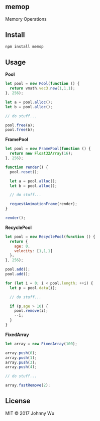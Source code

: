 ## memop

Memory Operations

## Install

```bash
npm install memop
```

## Usage

**Pool**

```javascript
let pool = new Pool(function () {
  return vmath.vec3.new(1,1,1);
}, 256);

let a = pool.alloc();
let b = pool.alloc();

// do stuff...

pool.free(a);
pool.free(b);
```

**FramePool**

```javascript
let pool = new FramePool(function () {
  return new Float32Array(16);
}, 256);

function render() {
  pool.reset();

  let a = pool.alloc();
  let b = pool.alloc();

  // do stuff...

  requestAnimationFrame(render);
}

render();
```

**RecyclePool**

```javascript
let pool = new RecyclePool(function () {
  return {
    age: 0,
    velocity: [1,1,1]
  };
}, 256);

pool.add();
pool.add();

for (let i = 0; i < pool.length; ++i) {
  let p = pool.data[i];

  // do stuff...

  if (p.age > 10) {
    pool.remove(i);
    --i;
  }
}
```

**FixedArray**

```javascript
let array = new FixedArray(100);

array.push(0);
array.push(1);
array.push(3);
array.push(4);

// do stuff...

array.fastRemove(2);
```

## License

MIT © 2017 Johnny Wu